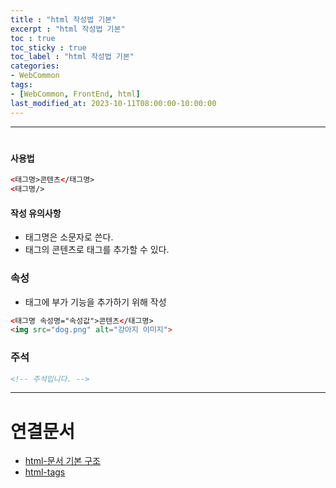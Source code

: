```yaml
---
title : "html 작성법 기본"
excerpt : "html 작성법 기본"
toc : true
toc_sticky : true
toc_label : "html 작성법 기본"
categories:
- WebCommon
tags:
- [WebCommon, FrontEnd, html]
last_modified_at: 2023-10-11T08:00:00-10:00:00
---
```

  
---
  
#  
#### 사용법
  
```html
<태그명>콘텐츠</태그명>
<태그명/>
```
  
#### 작성 유의사항
- 태그명은 소문자로 쓴다.
- 태그의 콘텐츠로 태그를 추가할 수 있다.
  
### 속성
- 태그에 부가 기능을 추가하기 위해 작성
  
```html
<태그명 속성명="속성값">콘텐츠</태그명>
<img src="dog.png" alt="강아지 이미지">
```
  
### 주석
  
```html
<!-- 주석입니다. -->
```

---
  
# 연결문서
- [html-문서 기본 구조](../../webcommon/webcommon-html-문서-기본-구조)
- [html-tags](../../webcommon/webcommon-html-tags)
